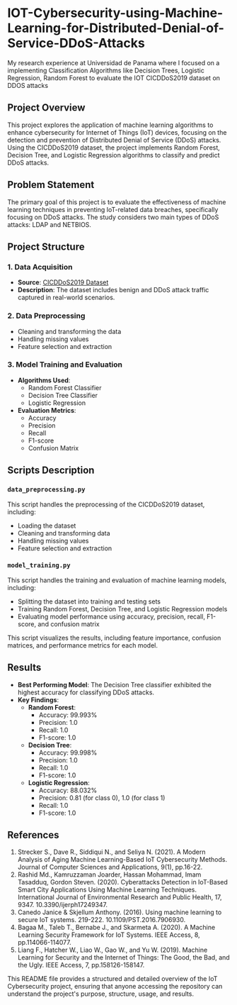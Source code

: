 # IOT-Cybersecurity-using-Machine-Learning-for-Distributed-Denial-of-Service-DDoS-Attacks
My research experience at Universidad de Panama where I focused on a implementing Classification Algorithms like Decision Trees, Logistic Regression, Random Forest to evaluate the IOT CICDDoS2019 dataset on DDOS attacks

## Project Overview

This project explores the application of machine learning algorithms to enhance cybersecurity for Internet of Things (IoT) devices, focusing on the detection and prevention of Distributed Denial of Service (DDoS) attacks. Using the CICDDoS2019 dataset, the project implements Random Forest, Decision Tree, and Logistic Regression algorithms to classify and predict DDoS attacks.

## Problem Statement

The primary goal of this project is to evaluate the effectiveness of machine learning techniques in preventing IoT-related data breaches, specifically focusing on DDoS attacks. The study considers two main types of DDoS attacks: LDAP and NETBIOS.

## Project Structure

### 1. Data Acquisition
- **Source**: [CICDDoS2019 Dataset](https://www.unb.ca/cic/datasets/ddos-2019.html)
- **Description**: The dataset includes benign and DDoS attack traffic captured in real-world scenarios.

### 2. Data Preprocessing
- Cleaning and transforming the data
- Handling missing values
- Feature selection and extraction

### 3. Model Training and Evaluation
- **Algorithms Used**:
  - Random Forest Classifier
  - Decision Tree Classifier
  - Logistic Regression
- **Evaluation Metrics**:
  - Accuracy
  - Precision
  - Recall
  - F1-score
  - Confusion Matrix

## Scripts Description

### `data_preprocessing.py`
This script handles the preprocessing of the CICDDoS2019 dataset, including:
- Loading the dataset
- Cleaning and transforming data
- Handling missing values
- Feature selection and extraction

### `model_training.py`
This script handles the training and evaluation of machine learning models, including:
- Splitting the dataset into training and testing sets
- Training Random Forest, Decision Tree, and Logistic Regression models
- Evaluating model performance using accuracy, precision, recall, F1-score, and confusion matrix

This script visualizes the results, including feature importance, confusion matrices, and performance metrics for each model.

## Results

- **Best Performing Model**: The Decision Tree classifier exhibited the highest accuracy for classifying DDoS attacks.
- **Key Findings**:
  - **Random Forest**:
    - Accuracy: 99.993%
    - Precision: 1.0
    - Recall: 1.0
    - F1-score: 1.0
  - **Decision Tree**:
    - Accuracy: 99.998%
    - Precision: 1.0
    - Recall: 1.0
    - F1-score: 1.0
  - **Logistic Regression**:
    - Accuracy: 88.032%
    - Precision: 0.81 (for class 0), 1.0 (for class 1)
    - Recall: 1.0
    - F1-score: 1.0

## References

1. Strecker S., Dave R., Siddiqui N., and Seliya N. (2021). A Modern Analysis of Aging Machine Learning-Based IoT Cybersecurity Methods. Journal of Computer Sciences and Applications, 9(1), pp.16-22.
2. Rashid Md., Kamruzzaman Joarder, Hassan Mohammad, Imam Tasadduq, Gordon Steven. (2020). Cyberattacks Detection in IoT-Based Smart City Applications Using Machine Learning Techniques. International Journal of Environmental Research and Public Health, 17, 9347. 10.3390/ijerph17249347.
3. Canedo Janice & Skjellum Anthony. (2016). Using machine learning to secure IoT systems. 219-222. 10.1109/PST.2016.7906930.
4. Bagaa M., Taleb T., Bernabe J., and Skarmeta A. (2020). A Machine Learning Security Framework for IoT Systems. IEEE Access, 8, pp.114066-114077.
5. Liang F., Hatcher W., Liao W., Gao W., and Yu W. (2019). Machine Learning for Security and the Internet of Things: The Good, the Bad, and the Ugly. IEEE Access, 7, pp.158126-158147.

This README file provides a structured and detailed overview of the IoT Cybersecurity project, ensuring that anyone accessing the repository can understand the project's purpose, structure, usage, and results.
